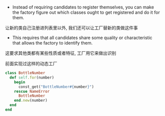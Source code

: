 + Instead of requiring candidates to register themselves, you can make the factory figure out which classes ought to get registered and do it for them.

让新的类自己注册进列表里以外, 我们还可以让工厂替新的类做这件事

+ This requires that all candidates share some quality or characteristic that allows the factory to identify them.

这要求其他类都有某些性质或者特征, 工厂用它来做出识别

前面实现过这样的动态工厂
```ruby
class BottleNumber
  def self.for(number)
    begin
      const_get("BottleNumber#{number}")
    rescue NameError
      BottleNumber
    end.new(number)
  end
end
```

